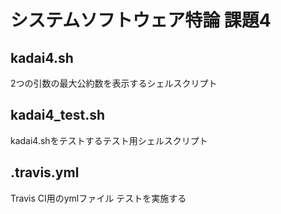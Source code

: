 # システムソフトウェア特論 課題4

## kadai4.sh
2つの引数の最大公約数を表示するシェルスクリプト

## kadai4_test.sh
kadai4.shをテストするテスト用シェルスクリプト

## .travis.yml
Travis CI用のymlファイル 
テストを実施する
